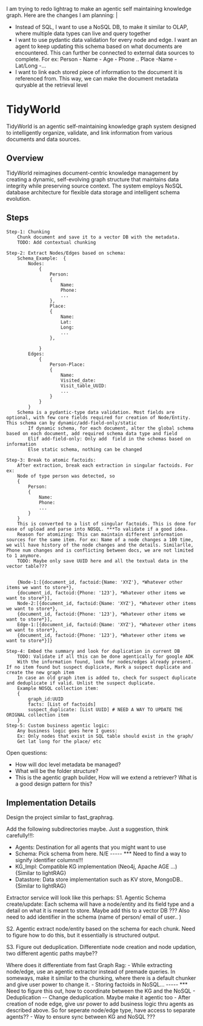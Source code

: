 I am trying to redo lightrag to make an agentic self maintaining knowledge graph. Here are the changes I am planning: |
- Instead of SQL, I want to use a NoSQL DB, to make it similar to OLAP, where multiple data types can live and query together
- I want to use pydantic data validation for every node and edge. I want an agent to keep updating this schema based on what documents are encountered. This can further be connected to external data sources to complete. For ex: 
	Person
		- Name
		- Age 
		- Phone ..
	Place
		-Name 
		-Lat/Long
		-...
- I want to link each stored piece of information to the document it is referenced from. This way, we can make the document metadata quryable at the retrieval level

# TidyWorld

TidyWorld is an agentic self-maintaining knowledge graph system designed to intelligently organize, validate, and link information from various documents and data sources.

## Overview

TidyWorld reimagines document-centric knowledge management by creating a dynamic, self-evolving graph structure that maintains data integrity while preserving source context. The system employs NoSQL database architecture for flexible data storage and intelligent schema evolution.

## Steps
    Step-1: Chunking
        Chunk document and save it to a vector DB with the metadata. 
        TODO: Add contextual chunking
    
    Step-2: Extract Nodes/Edges based on schema:
        Schema_Example:  {
            Nodes: 
                {
                    Person:
                    {
                        Name: 
                        Phone: 
                        ...
                    },
                    Place:
                    {
                        Name: 
                        Lat:
                        Long:  
                        ...
                    },

                }
            Edges:
                {
                    Person-Place:
                    {
                        Name:
                        Visited_date:
                        Visit_table_UUID:  
                        ...
                    }
                }
            }
        Schema is a pydantic-type data validation. Most fields are optional, with few core fields required for creation of Node/Entity. This schema can by dynamic/add-field-only/static
            If dynamic schema, for each document, alter the global schema based on each document, add required schema data type and field
            Elif add-field-only: Only add  field in the schemas based on information
            Else static schema, nothing can be changed 
        
    Step-3: Break to atomic factoids:
        After extraction, break each extraction in singular factoids. For ex: 
        Node of type person was detected, so 
        {
            Person:
            {
                Name: 
                Phone: 
                ...
            }
        }
        This is converted to a list of singular factoids. This is done for ease of upload and parse into NOSQL. ***To validate if a good idea. 
        Reason for atomizing: This can maintain different information sources for the same item. For ex: Name of a node changes a 100 time, we will have history of the node changes and the details. Similarlle, Phone num changes and is conflicting between docs, we are not limited to 1 anymore.  
        TODO: Maybe only save UUID here and all the textual data in the vector table???

        
        {Node-1:[{document_id, factoid:{Name: 'XYZ'}, *Whatever other items we want to store*},
        {document_id, factoid:{Phone: '123'}, *Whatever other items we want to store*}],
        Node-2:[{document_id, factoid:{Name: 'XYZ'}, *Whatever other items we want to store*},
        {document_id, factoid:{Phone: '123'}, *Whatever other items we want to store*}],
        Edge-1:[{document_id, factoid:{Name: 'XYZ'}, *Whatever other items we want to store*},
        {document_id, factoid:{Phone: '123'}, *Whatever other items we want to store*}]}
    
    Step-4: Embed the summary and look for duplication in current DB
        TODO: Validate if all this can be done agentically for google ADK 
        With the information found, look for nodes/edges already present. If no item found but suspect duplicate, Mark a suspect duplicate and create the new graph item
        In case an old graph item is added to, check for suspect duplicate and deduplicate if valid. Unlist the suspect duplicate. 
        Example NOSQL collection item: 
        {
            graph_id:UUID 
            facts: [List of factoids]
            suspect_duplicate: [List UUID] # NEED A WAY TO UPDATE THE ORIGNAL collection item
        }
    Step-5: Custom business agentic logic: 
        Any business logic goes here I guess: 
        Ex: Only nodes that exist in SQL table should exist in the graph/ 
        Get lat long for the place/ etc

Open questions: 
- How will doc level metadata be managed? 
- What will be the folder structure? 
- This is the agentic graph builder, How will we extend a retriever? What is a good design pattern for this? 


## Implementation Details

Design the project similar to fast_graphrag. 

Add the following subdirectories maybe. Just a suggestion, think carefully!!!: 
- Agents: Destination for all agents that you might want to use 
- Schema: Pick schema from here. N/E ----- *** Need to find a way to signify identifier columns!!!
- KG_Impl: Compatible KG implementation (Neo4j, Apache AGE ...) {Similar to lightRAG}
- Datastore: Data store implementation such as KV store, MongoDB.. {Similar to lightRAG}

Extractor service will look like this perhaps: 
S1. Agentic Schema create/update: Each schema will have a node/entity and its field type and a detail on what it is meant to store. Maybe add this to a vector DB ??? Also need to add identifier in  the schema (name of person/ email of user.. )

S2. Agentic extract node/entity based on the schema for each chunk. Need to figure how to do this, but it essentially is structured output. 

S3. Figure out deduplication. Differentiate node creation and node updation, two different agentic paths maybe??



Where does it differentiate from fast Graph Rag: 
    - While extracting node/edge, use an agentic extractor instead of premade queries. In someways, make it similar to the chunking, where there is a default chunker and give user power to change it. 
    - Storing factoids in NoSQL... ----- *** Need to figure this out, how to coordinate between the KG and the NoSQL 
    - Deduplication -- Change deduplication. Maybe make it agentic too 
    - After creation of node edge, give usr power to add business logic thru agents as described above. So for seperate node/edge type, have access to separate agents?? 
    - Way to ensure sync between KG and NoSQL ???    


    
    
    


    


    